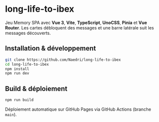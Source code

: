 # long-life-to-ibex

Jeu Memory SPA avec **Vue 3**, **Vite**, **TypeScript**, **UnoCSS**, **Pinia** et **Vue Router**.
Les cartes débloquent des messages et une barre latérale suit les messages découverts.

## Installation & développement

```bash
git clone https://github.com/Naedri/long-life-to-ibex
cd long-life-to-ibex
npm install
npm run dev
```

## Build & déploiement

```bash
npm run build
```

Déploiement automatique sur GitHub Pages via GitHub Actions (branche `main`).
